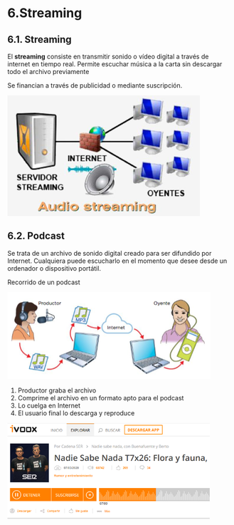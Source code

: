 # 6.Streaming

## 6.1. Streaming

El **streaming** consiste en transmitir sonido o vídeo digital a través de internet en tiempo real. Permite escuchar música a la carta sin descargar todo el archivo previamente

Se financian a través de publicidad o mediante suscripción.

![imagen](img/2020-03-31-11-05-40.png)

## 6.2. Podcast

Se trata de un archivo de sonido digital creado para ser difundido por Internet.
Cualquiera puede escucharlo en el momento que desee desde un ordenador o dispositivo portátil.

Recorrido de un podcast

![imagen](img/2020-03-31-11-05-18.png)

1) Productor graba el archivo
2) Comprime el archivo en un formato apto para el podcast
3) Lo cuelga en Internet
4) El usuario final lo descarga y reproduce

![imagen](img/2020-03-31-11-05-12.png)